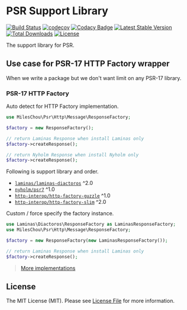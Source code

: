 # PSR Support Library

[![Build Status](https://travis-ci.com/MilesChou/psr.svg?branch=master)](https://travis-ci.com/MilesChou/psr)
[![codecov](https://codecov.io/gh/MilesChou/psr/branch/master/graph/badge.svg)](https://codecov.io/gh/MilesChou/psr)
[![Codacy Badge](https://api.codacy.com/project/badge/Grade/3412605912a942b6b60a934685615cf4)](https://www.codacy.com/manual/MilesChou/psr)
[![Latest Stable Version](https://poser.pugx.org/MilesChou/psr/v/stable)](https://packagist.org/packages/MilesChou/psr)
[![Total Downloads](https://poser.pugx.org/MilesChou/psr/d/total.svg)](https://packagist.org/packages/MilesChou/psr)
[![License](https://poser.pugx.org/MilesChou/psr/license)](https://packagist.org/packages/MilesChou/psr)

The support library for PSR.

## Use case for PSR-17 HTTP Factory wrapper

When we write a package but we don't want limit on any PSR-17 library.

### PSR-17 HTTP Factory

Auto detect for HTTP Factory implementation.

```php
use MilesChou\Psr\Http\Message\ResponseFactory;

$factory = new ResponseFactory();

// return Laminas Response when install Laminas only
$factory->createResponse();

// return Nyholm Response when install Nyholm only
$factory->createResponse();
```

Following is support library and order.

* [`laminas/laminas-diactoros`](https://github.com/laminas/laminas-diactoros) ^2.0
* [`nyholm/psr7`](https://github.com/Nyholm/psr7) ^1.0
* [`http-interop/http-factory-guzzle`](https://github.com/http-interop/http-factory-guzzle) ^1.0
* [`http-interop/http-factory-slim`](https://github.com/http-interop/http-factory-slim) ^2.0

Custom / force specify the factory instance.

```php
use Laminas\Diactoros\ResponseFactory as LaminasResponseFactory;
use MilesChou\Psr\Http\Message\ResponseFactory;

$factory = new ResponseFactory(new LaminasResponseFactory());

// return Laminas Response when install Laminas only
$factory->createResponse();
```

> [More implementations](https://packagist.org/providers/psr/http-factory-implementation)

## License

The MIT License (MIT). Please see [License File](LICENSE) for more information.
